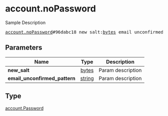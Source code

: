 # account.noPassword

Sample Description

<pre>
<a href="../constructor/account.noPassword.md">account.noPassword</a>#96dabc18 new_salt:<a href="../type/bytes.md">bytes</a> email_unconfirmed_pattern:<a href="../type/string.md">string</a> = <a href="../type/account.Password.md">account.Password</a>;</pre>
## Parameters

| Name | Type | Description |
|------|:----:|-------------|
| **new_salt** | <a href="../type/bytes.md">bytes</a> | Param description |
| **email_unconfirmed_pattern** | <a href="../type/string.md">string</a> | Param description |

## Type

<a href="../type/account.Password.md">account.Password</a>
